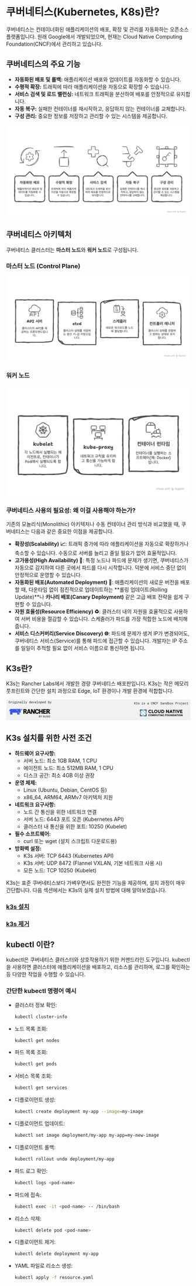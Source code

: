 # 쿠버네티스(Kubernetes, K8s)란?

쿠버네티스는 컨테이너화된 애플리케이션의 배포, 확장 및 관리를 자동화하는 오픈소스 플랫폼입니다. 원래 Google에서 개발되었으며, 현재는 Cloud Native Computing Foundation(CNCF)에서 관리하고 있습니다.

## 쿠버네티스의 주요 기능

- **자동화된 배포 및 롤백:** 애플리케이션 배포와 업데이트를 자동화할 수 있습니다.
- **수평적 확장:** 트래픽에 따라 애플리케이션을 자동으로 확장할 수 있습니다.
- **서비스 검색 및 로드 밸런싱:** 네트워크 트래픽을 분산하여 배포를 안정적으로 유지합니다.
- **자동 복구:** 실패한 컨테이너를 재시작하고, 응답하지 않는 컨테이너를 교체합니다.
- **구성 관리:** 중요한 정보를 저장하고 관리할 수 있는 시스템을 제공합니다.

![image.png](/assets/04/1.png)

## 쿠버네티스 아키텍처

쿠버네티스 클러스터는 **마스터 노드**와 **워커 노드**로 구성됩니다.

### 마스터 노드 (Control Plane)

![image.png](/assets/04/2.png)

### 워커 노드

![image.png](/assets/04/3.png)

### 쿠버네티스 사용의 필요성: 왜 이걸 사용해야 하는가?

기존의 모놀리식(Monolithic) 아키텍처나 수동 컨테이너 관리 방식과 비교했을 때, 쿠버네티스는 다음과 같은 중요한 이점을 제공합니다.

- **확장성(Scalability) 📈**: 트래픽 증가에 따라 애플리케이션을 자동으로 확장하거나 축소할 수 있습니다. 수동으로 서버를 늘리고 줄일 필요가 없어 효율적입니다.
- **고가용성(High Availability) 💯**: 특정 노드나 파드에 문제가 생기면, 쿠버네티스가 자동으로 감지하여 다른 곳에서 파드를 다시 시작합니다. 덕분에 서비스 중단 없이 안정적으로 운영할 수 있습니다.
- **자동화된 배포(Automated Deployment) 🤖**: 애플리케이션의 새로운 버전을 배포할 때, 다운타임 없이 점진적으로 업데이트하는 **롤링 업데이트(Rolling Update)**나 **카나리 배포(Canary Deployment)** 같은 고급 배포 전략을 쉽게 구현할 수 있습니다.
- **자원 효율성(Resource Efficiency) ♻️**: 클러스터 내의 자원을 효율적으로 사용하여 서버 비용을 절감할 수 있습니다. 스케줄러가 파드를 가장 적합한 노드에 배치해줍니다.
- **서비스 디스커버리(Service Discovery) 🌐**: 파드에 문제가 생겨 IP가 변경되어도, 쿠버네티스 서비스(Service)를 통해 파드에 접근할 수 있습니다. 개발자는 IP 주소를 일일이 추적할 필요 없이 서비스 이름으로 통신하면 됩니다.

## K3s란?

K3s는 Rancher Labs에서 개발한 경량 쿠버네티스 배포판입니다. K3s는 작은 메모리 풋프린트와 간단한 설치 과정으로 Edge, IoT 환경이나 개발 환경에 적합합니다.

![image.png](/assets/04/4.png)

## K3s 설치를 위한 사전 조건

- **하드웨어 요구사항:**
  - 서버 노드: 최소 1GB RAM, 1 CPU
  - 에이전트 노드: 최소 512MB RAM, 1 CPU
  - 디스크 공간: 최소 4GB 이상 권장
- **운영 체제:**
  - Linux (Ubuntu, Debian, CentOS 등)
  - x86_64, ARM64, ARMv7 아키텍처 지원
- **네트워크 요구사항:**
  - 노드 간 통신을 위한 네트워크 연결
  - 서버 노드: 6443 포트 오픈 (Kubernetes API)
  - 클러스터 내 통신을 위한 포트: 10250 (Kubelet)
- **필수 소프트웨어:**
  - curl 또는 wget (설치 스크립트 다운로드용)
- **방화벽 설정:**
  - K3s 서버: TCP 6443 (Kubernetes API)
  - K3s 서버: UDP 8472 (Flannel VXLAN, 기본 네트워크 사용 시)
  - 모든 노드: TCP 10250 (Kubelet)

K3s는 표준 쿠버네티스보다 가벼우면서도 완전한 기능을 제공하며, 설치 과정이 매우 간단합니다. 다음 섹션에서는 K3s의 실제 설치 방법에 대해 알아보겠습니다.

### [k3s 설치](./install.md)

### [k3s 제거](./uninstall.md)

## kubectl 이란?

kubectl은 쿠버네티스 클러스터와 상호작용하기 위한 커맨드라인 도구입니다. kubectl을 사용하면 클러스터에 애플리케이션을 배포하고, 리소스를 관리하며, 로그를 확인하는 등 다양한 작업을 수행할 수 있습니다.

### 간단한 kubectl 명령어 예시
- 클러스터 정보 확인:
  ```bash
  kubectl cluster-info
  ```
- 노드 목록 조회:
  ```bash
  kubectl get nodes
  ```
- 파드 목록 조회:
  ```bash
  kubectl get pods
  ```
- 서비스 목록 조회:
  ```bash
  kubectl get services
  ```
- 디플로이먼트 생성:
  ```bash
  kubectl create deployment my-app --image=my-image
  ```
- 디플로이먼트 업데이트:
  ```bash
  kubectl set image deployment/my-app my-app=my-new-image
  ```
- 디플로이먼트 롤백:
  ```bash
  kubectl rollout undo deployment/my-app
  ```
- 파드 로그 확인:
  ```bash
  kubectl logs <pod-name>
  ```
- 파드에 접속:
  ```bash
  kubectl exec -it <pod-name> -- /bin/bash
  ```
- 리소스 삭제:
  ```bash
  kubectl delete pod <pod-name>
  ```
- 디플로이먼트 제거:
  ```bash
  kubectl delete deployment my-app
  ```
- YAML 파일로 리소스 생성:
  ```bash
  kubectl apply -f resource.yaml
  ```